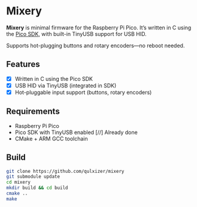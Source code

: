 # Mixery

**Mixery** is minimal firmware for the Raspberry Pi Pico. It’s written in C using the [Pico SDK](https://github.com/raspberrypi/pico-sdk), with built-in TinyUSB support for USB HID.  

Supports hot-plugging buttons and rotary encoders—no reboot needed.

## Features

- [X] Written in C using the Pico SDK  
- [X] USB HID via TinyUSB (integrated in SDK)  
- [X] Hot-pluggable input support (buttons, rotary encoders)  

## Requirements

- Raspberry Pi Pico  
- Pico SDK with TinyUSB enabled  [//] Already done
- CMake + ARM GCC toolchain

## Build

```bash
git clone https://github.com/qulxizer/mixery
git submodule update
cd mixery
mkdir build && cd build
cmake ..
make
